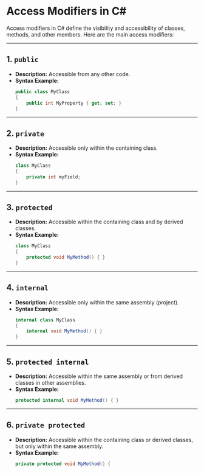 # Access Modifiers in C#

Access modifiers in C# define the visibility and accessibility of classes, methods, and other members. Here are the main access modifiers:

---

## 1. `public`
- **Description:** Accessible from any other code.
- **Syntax Example:**
    ```csharp
    public class MyClass
    {
        public int MyProperty { get; set; }
    }
    ```

---

## 2. `private`
- **Description:** Accessible only within the containing class.
- **Syntax Example:**
    ```csharp
    class MyClass
    {
        private int myField;
    }
    ```

---

## 3. `protected`
- **Description:** Accessible within the containing class and by derived classes.
- **Syntax Example:**
    ```csharp
    class MyClass
    {
        protected void MyMethod() { }
    }
    ```

---

## 4. `internal`
- **Description:** Accessible only within the same assembly (project).
- **Syntax Example:**
    ```csharp
    internal class MyClass
    {
        internal void MyMethod() { }
    }
    ```

---

## 5. `protected internal`
- **Description:** Accessible within the same assembly or from derived classes in other assemblies.
- **Syntax Example:**
    ```csharp
    protected internal void MyMethod() { }
    ```

---

## 6. `private protected`
- **Description:** Accessible within the containing class or derived classes, but only within the same assembly.
- **Syntax Example:**
    ```csharp
    private protected void MyMethod() {
